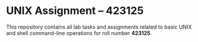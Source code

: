 # UNIX Assignment – 423125

This repository contains all lab tasks and assignments related to basic UNIX and shell command-line operations for roll number **423125**.



